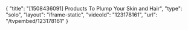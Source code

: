 {
    "title": "[1508436091] Products To Plump Your Skin and Hair",
    "type": "solo",
    "layout": "iframe-static",
    "videoId": "123178161",
    "url": "\/tvpembed\/123178161"
}
